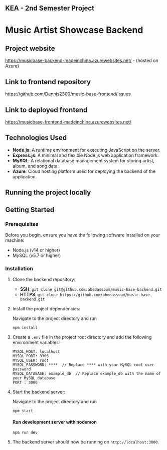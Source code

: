 ## KEA - 2nd Semester Project

# Music Artist Showcase Backend

## Project website 
https://musicbase-backend-madeinchina.azurewebsites.net/ - (hosted on Azure)

## Link to frontend repository

https://github.com/Dennis2300/music-base-frontend/issues

## Link to deployed frontend

https://musicbase-frontend-madeinchina.azurewebsites.net/

## Technologies Used

- **Node.js**: A runtime environment for executing JavaScript on the server.
- **Express.js**: A minimal and flexible Node.js web application framework.
- **MySQL**: A relational database management system for storing artist, album, and song data.
- **Azure**: Cloud hosting platform used for deploying the backend of the application.

## Running the project locally

## Getting Started

### Prerequisites

Before you begin, ensure you have the following software installed on your machine:

- Node.js (v14 or higher)
- MySQL (v5.7 or higher)

### Installation

1. Clone the backend repository:

    - **SSH**: `git clone git@github.com:abedassoum/music-base-backend.git`
    - **HTTPS**: `git clone https://github.com/abedassoum/music-base-backend.git`

2. Install the project dependencies:

    Navigate to the project directory and run
      ```
      npm install
      ```

3. Create a `.env` file in the project root directory and add the following environment variables:

    ```
    MYSQL_HOST: localhost
    MYSQL_PORT: 3306
    MYSQL_USER: root
    MYSQL_PASSWORD: ****  // Replace **** with your MySQL root user password
    MYSQL_DATABASE: example_db  // Replace example_db with the name of your MySQL database
    PORT : 3000
    ```
4. Start the backend server:
  
      Navigate to the project directory and run
      ```
      npm start
      ```

      #### Run development server with nodemon
      ```
      npm run dev
      ```
5. The backend server should now be running on `http://localhost:3000`.
